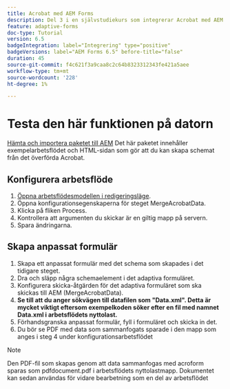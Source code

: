 ```yaml
---
title: Acrobat med AEM Forms
description: Del 3 i en självstudiekurs som integrerar Acrobat med AEM Forms. Testa arbetsflödet och det adaptiva formuläret på datorn.
feature: adaptive-forms
doc-type: Tutorial
version: 6.5
badgeIntegration: label="Integrering" type="positive"
badgeVersions: label="AEM Forms 6.5" before-title="false"
duration: 45
source-git-commit: f4c621f3a9caa8c2c64b8323312343fe421a5aee
workflow-type: tm+mt
source-wordcount: '228'
ht-degree: 1%

---
```



# Testa den här funktionen på datorn

[Hämta och importera paketet till AEM](assets/acro-form-aem-form.zip)
Det här paketet innehåller exempelarbetsflödet och HTML-sidan som gör att du kan skapa schemat från det överförda Acrobat.

## Konfigurera arbetsflöde

1. [Öppna arbetsflödesmodellen i redigeringsläge](http://localhost:4502/editor.html/conf/global/settings/workflow/models/MergeAcroformData.html).
2. Öppna konfigurationsegenskaperna för steget MergeAcrobatData.
3. Klicka på fliken Process.
4. Kontrollera att argumenten du skickar är en giltig mapp på servern.
5. Spara ändringarna.

## Skapa anpassat formulär

1. Skapa ett anpassat formulär med det schema som skapades i det tidigare steget.
2. Dra och släpp några schemaelement i det adaptiva formuläret.
3. Konfigurera skicka-åtgärden för det adaptiva formuläret som ska skickas till AEM (MergeAcrobatData).
4. **Se till att du anger sökvägen till datafilen som &quot;Data.xml&quot;. Detta är mycket viktigt eftersom exempelkoden söker efter en fil med namnet Data.xml i arbetsflödets nyttolast.**
5. Förhandsgranska anpassat formulär, fyll i formuläret och skicka in det.
6. Du bör se PDF med data som sammanfogats sparade i den mapp som anges i steg 4 under konfigurationsarbetsflödet

>[!NOTE]
>
>Den PDF-fil som skapas genom att data sammanfogas med acroform sparas som pdfdocument.pdf i arbetsflödets nyttolastmapp. Dokumentet kan sedan användas för vidare bearbetning som en del av arbetsflödet
